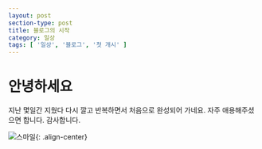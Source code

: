 ```yaml
---
layout: post
section-type: post
title: 블로그의 시작
category: 일상
tags: [ '일상', '블로그', '첫 개시' ]
---
```


# 안녕하세요
지난 몇일간 지웠다 다시 깔고 반복하면서 처음으로 완성되어 가네요.
자주 애용해주셨으면 합니다.
감사합니다.

![스마일](https://www.google.com/search?q=smile&tbm=isch&ved=2ahUKEwjx4OeZs6jvAhXNAqYKHQEnBTUQ2-cCegQIABAA&oq=smile&gs_lcp=CgNpbWcQAzIFCAAQsQMyBQgAELEDMgIIADIICAAQsQMQgwEyAggAMgIIADICCAAyAggAMgIIADICCAA6BwgjEOoCECc6BAgAEBg6BAgjECdQr8ACWO3sAmD57gJoBnAAeACAAXKIAbUHkgEDMS44mAEAoAEBqgELZ3dzLXdpei1pbWewAQrAAQE&sclient=img&ei=YyJKYLGjG82FmAWBzpSoAw&bih=1217&biw=2327#imgrc=wPubBwOehWrcCM&imgdii=SAggnGTgQuBPlM){: .align-center}
